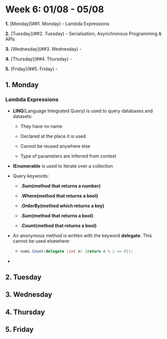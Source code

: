 # Week 6: 01/08 - 05/08

**1.** [Monday](##1. Monday) - Lambda Expressions

**2.** [Tuesday](##2. Tuesday) - Serialisation, Asynchronous Programming & APIs

**3.** [Wednesday](##3. Wednesday) - 

**4.** [Thursday](##4. Thursday) - 

**5.** [Friday](##5. Friday) - 

## 1. Monday

### Lambda Expressions

* **LINQ**(Language Integrated Query) is used to query databases and datasets:
  
  * They have no name
  
  * Declared at the place it is used
  
  * Cannot be reused anywhere else
  
  * Type of parameters are inferred from context

* **IEnumerable** is used to iterate over a collection

* Query keywords:
  
  * **.Sum(method that returns a number)**
  
  * **.Where(method that returns a bool)**
  
  * **.OrderBy(method which returns a key)**
  
  * **.Sum(method that returns a bool)**
  
  * **.Count(method that returns a bool)**

* An anonymous method is written with the keyword **delegate**. This cannot be used elsewhere:
  
  * ```csharp
    nums.Count(delegate (int n) {return n % 2 == 0});
    ```

* 



## 2. Tuesday

## 3. Wednesday

## 4. Thursday

## 5. Friday
